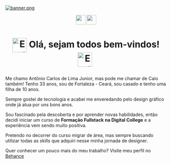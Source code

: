 [![banner.png](https://i.postimg.cc/dtsgkbsv/banner.png)](https://github.com/AntonioCaio27/AntonioCaio27)

<p align='center'> <a href="https://www.linkedin.com/in/antoniocarlosdelimajunior27/"><img height="30" src="https://marcas-logos.net/wp-content/uploads/2020/01/LinkedIn-s%C3%ADmbolo.jpg"></a>
<a href="https://www.behance.net/caioinked"><img height="30" src="https://www.vectorlogo.zone/logos/behance/behance-ar21.png"></a></p>

  
  # <p align='center'> <img alt="Earth Gif" src="https://64.media.tumblr.com/691d9ac13eb0afd8392a813ef4013527/tumblr_mnem8us7hb1r4mh0bo1_500.gifv" height="45" align="center"/>&nbsp;Olá, sejam todos bem-vindos!  <img alt="Earth Gif" src="https://64.media.tumblr.com/691d9ac13eb0afd8392a813ef4013527/tumblr_mnem8us7hb1r4mh0bo1_500.gifv" height="45" align="center"/>&nbsp;<br/>

<p> Me chamo Antônio Carlos de Lima Junior, mas pode me chamar de Caio também!
Tenho 33 anos, sou de Fortaleza - Ceará, sou casado e tenho uma filha de 10 anos.</p>

<p> Sempre gostei de tecnologia e acabei me enveredando pelo design gráfico
onde já atua por uns bons anos.</p>

<p> Sou fascinado pela descoberta e por aprender novas habilidades, então decidi
  iniciar um curso de <b>Formação Fullstack</b> <b>na Digital College</b>
e a experiência vem sendo muito positiva.</p>

<p> Pretendo no decorrer do curso migrar de área, mas sempre buscando utilizar
todas as skills que adquiri nesse minha jornada de designer.</p>

<p> Quer conhecer um pouco mais do meu trabalho? Visite meu perfil no 
 <a href="https://www.behance.net/caioinked">Behance</a>
